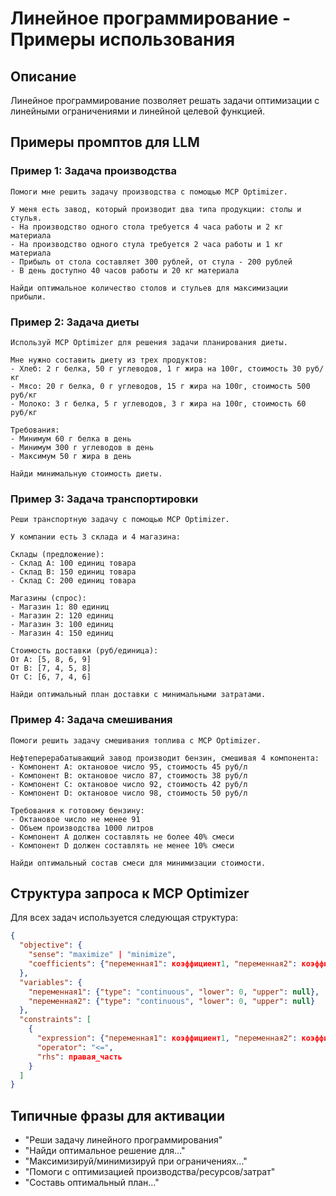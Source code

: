 # Линейное программирование - Примеры использования

## Описание
Линейное программирование позволяет решать задачи оптимизации с линейными ограничениями и линейной целевой функцией.

## Примеры промптов для LLM

### Пример 1: Задача производства
```
Помоги мне решить задачу производства с помощью MCP Optimizer.

У меня есть завод, который производит два типа продукции: столы и стулья.
- На производство одного стола требуется 4 часа работы и 2 кг материала
- На производство одного стула требуется 2 часа работы и 1 кг материала
- Прибыль от стола составляет 300 рублей, от стула - 200 рублей
- В день доступно 40 часов работы и 20 кг материала

Найди оптимальное количество столов и стульев для максимизации прибыли.
```

### Пример 2: Задача диеты
```
Используй MCP Optimizer для решения задачи планирования диеты.

Мне нужно составить диету из трех продуктов:
- Хлеб: 2 г белка, 50 г углеводов, 1 г жира на 100г, стоимость 30 руб/кг
- Мясо: 20 г белка, 0 г углеводов, 15 г жира на 100г, стоимость 500 руб/кг  
- Молоко: 3 г белка, 5 г углеводов, 3 г жира на 100г, стоимость 60 руб/кг

Требования:
- Минимум 60 г белка в день
- Минимум 300 г углеводов в день
- Максимум 50 г жира в день

Найди минимальную стоимость диеты.
```

### Пример 3: Задача транспортировки
```
Реши транспортную задачу с помощью MCP Optimizer.

У компании есть 3 склада и 4 магазина:

Склады (предложение):
- Склад A: 100 единиц товара
- Склад B: 150 единиц товара  
- Склад C: 200 единиц товара

Магазины (спрос):
- Магазин 1: 80 единиц
- Магазин 2: 120 единиц
- Магазин 3: 100 единиц
- Магазин 4: 150 единиц

Стоимость доставки (руб/единица):
От A: [5, 8, 6, 9]
От B: [7, 4, 5, 8]
От C: [6, 7, 4, 6]

Найди оптимальный план доставки с минимальными затратами.
```

### Пример 4: Задача смешивания
```
Помоги решить задачу смешивания топлива с MCP Optimizer.

Нефтеперерабатывающий завод производит бензин, смешивая 4 компонента:
- Компонент A: октановое число 95, стоимость 45 руб/л
- Компонент B: октановое число 87, стоимость 38 руб/л
- Компонент C: октановое число 92, стоимость 42 руб/л
- Компонент D: октановое число 98, стоимость 50 руб/л

Требования к готовому бензину:
- Октановое число не менее 91
- Объем производства 1000 литров
- Компонент A должен составлять не более 40% смеси
- Компонент D должен составлять не менее 10% смеси

Найди оптимальный состав смеси для минимизации стоимости.
```

## Структура запроса к MCP Optimizer

Для всех задач используется следующая структура:

```json
{
  "objective": {
    "sense": "maximize" | "minimize",
    "coefficients": {"переменная1": коэффициент1, "переменная2": коэффициент2}
  },
  "variables": {
    "переменная1": {"type": "continuous", "lower": 0, "upper": null},
    "переменная2": {"type": "continuous", "lower": 0, "upper": null}
  },
  "constraints": [
    {
      "expression": {"переменная1": коэффициент1, "переменная2": коэффициент2},
      "operator": "<=",
      "rhs": правая_часть
    }
  ]
}
```

## Типичные фразы для активации

- "Реши задачу линейного программирования"
- "Найди оптимальное решение для..."
- "Максимизируй/минимизируй при ограничениях..."
- "Помоги с оптимизацией производства/ресурсов/затрат"
- "Составь оптимальный план..." 